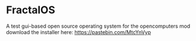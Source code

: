 # FractalOS
A test gui-based open source operating system for the opencomputers mod
download the installer here: https://pastebin.com/MtcYnVyp
